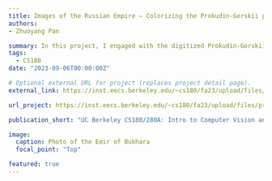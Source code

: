 ```yaml
---
title: Images of the Russian Empire – Colorizing the Prokudin-Gorskii photo collection
authors:
- Zhuoyang Pan

summary: In this project, I engaged with the digitized Prokudin-Gorskii glass plate images, with the aim of leveraging image processing techniques to autonomously produce a color image with the least visual discrepancies.
tags:
  - CS180
date: "2023-09-06T00:00:00Z"

# Optional external URL for project (replaces project detail page).
external_link: https://inst.eecs.berkeley.edu/~cs180/fa23/upload/files/proj1/panzhy/

url_project: https://inst.eecs.berkeley.edu/~cs180/fa23/upload/files/proj1/panzhy/

publication_short: "UC Berkeley CS180/280A: Intro to Computer Vision and Computational Photography Project #1"

image:
  caption: Photo of the Emir of Bukhara
  focal_point: "Top"

featured: true
---
```

